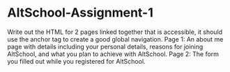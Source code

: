 # AltSchool-Assignment-1
Write out the HTML for 2 pages linked together that is accessible, it should use the anchor tag to create a good global navigation. Page 1: An about me page with details including your personal details, reasons for joining AltSchool, and what you plan to achieve with AltSchool. Page 2: The form you filled out while you registered for AltSchool.
